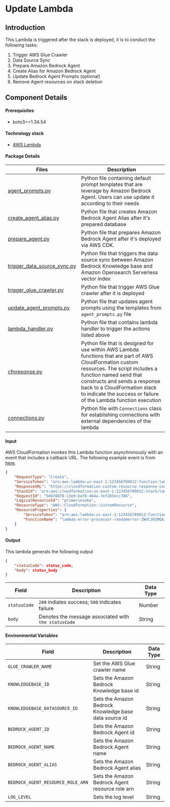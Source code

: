 # Update Lambda

## Introduction

This Lambda is triggered after the stack is deployed, it is to conduct the following tasks:

1. Trigger AWS Glue Crawler
2. Data Source Sync
3. Prepare Amazon Bedrock Agent
4. Create Alias for Amazon Bedrock Agent
5. Update Bedrock Agent Prompts (optional)
6. Remove Agent resources on stack deletion

## Component Details
#### Prerequisites
- boto3==1.34.54


#### Technology stack
- [AWS Lambda](https://aws.amazon.com/lambda/)

#### Package Details

| Files                                                                    | Description                                                                                                                                                                                                                          |
| ------------------------------------------------------------------------ | ------------------------------------------------------------------------------------------------------------------------------------------------------------------------------------------------------------------------------------ |
| [agent_prompts.py](agent_prompts.py)                                         | Python file containing default prompt templates that are leverage by Amazon Bedrock Agent. Users can use update it according to their needs                                                                                                                          |
| [create_agent_alias.py](create_agent_alias.py)                                   | Python file that creates Amazon Bedrock Agent Alias after it's prepared database                                                                                                                                                                    |
| [prepare_agent.py](prepare_agent.py)                                         | Python file that prepares Amazon Bedrock Agent after it's deployed via AWS CDK.                                                                                                                            |
| [trigger_data_source_sync.py](trigger_data_source_sync.py)                                           | Python file that triggers the data source sync between Amazon Bedrock Knowledge base and Amazon Opensearch Serverless vector index                                                                                                                                                   |
| [trigger_glue_crawler.py](trigger_glue_crawler.py) | Python file that trigger AWS Glue crawler after it is deployed                                                                                                                       |                                                                                                                                                                       |
| [update_agent_prompts.py](update_agent_prompts.py)                       | Python file that updates agent prompts using the templates from `agent_prompts.py` file                                                                                                                                                                    |
| [lambda_handler.py](lambda_handler.py)                                                     | Python file that contains lambda handler to trigger the actions listed above                                                                                                                                                                                     |
| [cfnreponse.py](cfnreponse.py)                       | Python file that is designed for use within AWS Lambda functions that are part of AWS CloudFormation custom resources. The script includes a function named send that constructs and sends a response back to a CloudFormation stack to indicate the success or failure of the Lambda function execution                                                                                                                                                                     |
| [connections.py](connections.py)                                                     | Python file with `Connections` class for establishing connections with external dependencies of the lambda                                                                                                                                                                                     |
#### Input

AWS CloudFormation invokes this Lambda function asynchronously with an event that includes a callback URL. The following example event is from [here](https://docs.aws.amazon.com/lambda/latest/dg/services-cloudformation.html).

```json
{
    "RequestType": "Create",
    "ServiceToken": "arn:aws:lambda:us-east-1:123456789012:function:lambda-error-processor-primer-14ROR2T3JKU66",
    "ResponseURL": "https://cloudformation-custom-resource-response-useast1.s3-us-east-1.amazonaws.com/***",
    "StackId": "arn:aws:cloudformation:us-east-1:123456789012:stack/lambda-error-processor/1134083a-2608-1e91-9897-022501a2c456",
    "RequestId": "5d478078-13e9-baf0-464a-7ef285ecc786",
    "LogicalResourceId": "primerinvoke",
    "ResourceType": "AWS::CloudFormation::CustomResource",
    "ResourceProperties": {
        "ServiceToken": "arn:aws:lambda:us-east-1:123456789012:function:lambda-error-processor-primer-14ROR2T3JKU66",
        "FunctionName": "lambda-error-processor-randomerror-ZWUC391MQAJK"
    }
}
```

#### Output

This lambda generats the following output

```json
{
    "statusCode": status_code,
    "body": status_body
}
```

| Field                   | Description                                                                                                                                                      | Data Type    |
| ----------------------- | ---------------------------------------------------------------------------------------------------------------------------------------------------------------- | ------------ |
| `statusCode`            | `200` indiates success; `500` indicates failure                                          | Number       |
| `body`                | Denotes the message associated with `the statusCode`                                                                                 | String       |

#### Environmental Variables

| Field                          | Description                                                                              | Data Type |
| ------------------------------ | ---------------------------------------------------------------------------------------- | --------- |
| `GLUE_CRAWLER_NAME`         | Set the AWS Glue crawler name                                  | String    |
| `KNOWLEDGEBASE_ID` | Sets the Amazon Bedrock Knowledge base id                          | String    |
| `KNOWLEDGEBASE_DATASOURCE_ID`      | Sets the Amazon Bedrock Knowledge base data source id                           | String    |
| `BEDROCK_AGENT_ID`      | Sets the Amazon Bedrock Agent id                        | String    |
| `BEDROCK_AGENT_NAME`         | Sets the Amazon Bedrock Agent name                                    | String    |
| `BEDROCK_AGENT_ALIAS` | Sets the Amazon Bedrock Agent alias                             | String    |
| `BEDROCK_AGENT_RESOURCE_ROLE_ARN`      | Sets the Amazon Bedrock Agent resource role arn                         | String    |
| `LOG_LEVEL`      | Sets the log level                         | String    |